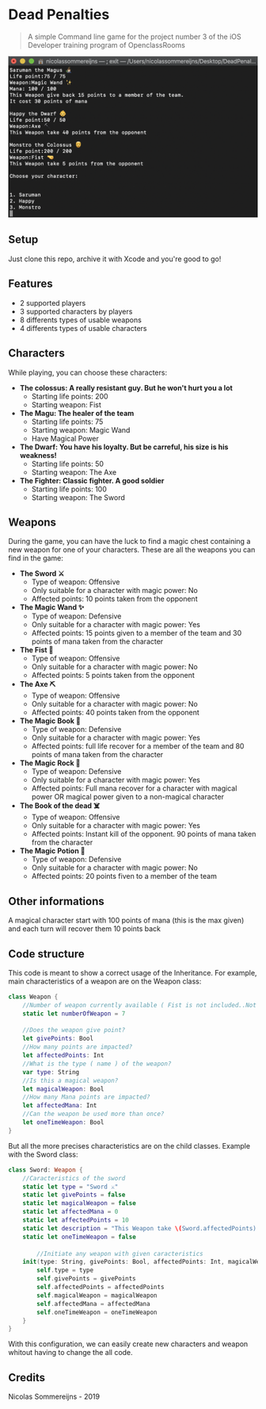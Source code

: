 # Dead Penalties
> A simple Command line game for the project number 3 of the iOS Developer training program of OpenclassRooms

<a href="https://github.com/Nicotrz"><img src="https://github.com/Nicotrz/DeadPenalties/blob/master/Capture%20d’écran%202019-11-20%20à%2020.19.51.png?raw=true" title="Dead Penalties" alt="Nicotrz"></a>
<!-- [![FVCproductions](https://github.com/Nicotrz/DeadPenalties/blob/master/Capture%20d’écran%202019-11-20%20à%2020.23.58.png?raw=true)](https://github.com/Nicotrz) -->

## Setup

Just clone this repo, archive it with Xcode and you're good to go!

## Features

- 2 supported players
- 3 supported characters by players
- 8 differents types of usable weapons
- 4 differents types of usable characters

## Characters

While playing, you can choose these characters:
- **The colossus: A really resistant guy. But he won't hurt you a lot**
    - Starting life points: 200
    - Starting weapon: Fist
- **The Magu: The healer of the team**
    - Starting life points: 75
    - Starting weapon: Magic Wand
    - Have Magical Power
- **The Dwarf: You have his loyalty. But be carreful, his size is his weakness!**
    - Starting life points: 50
    - Starting weapon: The Axe
- **The Fighter: Classic fighter. A good soldier**
    - Starting life points: 100
    - Starting weapon: The Sword
    
## Weapons

During the game, you can have the luck to find a magic chest containing a new weapon for one of your characters. These are all the weapons you can find in the game:

- **The Sword ⚔️**
    - Type of weapon: Offensive
    - Only suitable for a character with magic power: No
    - Affected points: 10 points taken from the opponent
- **The Magic Wand ✨**
    - Type of weapon: Defensive
    - Only suitable for a character with magic power: Yes
    - Affected points: 15 points given to a member of the team and 30 points of mana taken from the character
- **The Fist 🤜**
    - Type of weapon: Offensive
    - Only suitable for a character with magic power: No
    - Affected points: 5 points taken from the opponent
- **The Axe ⛏**
    - Type of weapon: Offensive
    - Only suitable for a character with magic power: No
    - Affected points: 40 points taken from the opponent
- **The Magic Book 📕**
    - Type of weapon: Defensive
    - Only suitable for a character with magic power: Yes
    - Affected points: full life recover for a member of the team and 80 points of mana taken from the character
- **The Magic Rock 💎**
    - Type of weapon: Defensive
    - Only suitable for a character with magic power: Yes
    - Affected points: Full mana recover for a character with magical power OR magical power given to a non-magical character
- **The Book of the dead  ☠️**
    - Type of weapon: Offensive
    - Only suitable for a character with magic power: Yes
    - Affected points: Instant kill of the opponent. 90 points of mana taken from the character
- **The Magic Potion 🧪**
    - Type of weapon: Defensive
    - Only suitable for a character with magic power: No
    - Affected points: 20 points fiven to a member of the team

## Other informations

A magical character start with 100 points of mana (this is the max given) and each turn will recover them 10 points back

## Code structure

This code is meant to show a correct usage of the Inheritance.
For example, main characteristics of a weapon are on the Weapon class:
```Swift
class Weapon {
    //Number of weapon currently available ( Fist is not included..Not really a weapon)
    static let numberOfWeapon = 7
    
    //Does the weapon give point?
    let givePoints: Bool
    //How many points are impacted?
    let affectedPoints: Int
    //What is the type ( name ) of the weapon?
    var type: String
    //Is this a magical weapon?
    let magicalWeapon: Bool
    //How many Mana points are impacted?
    let affectedMana: Int
    //Can the weapon be used more than once?
    let oneTimeWeapon: Bool
}
```
But all the more precises characteristics are on the child classes. Example with the Sword class:
```Swift
class Sword: Weapon {
    //Caracteristics of the sword
    static let type = "Sword ⚔️"
    static let givePoints = false
    static let magicalWeapon = false
    static let affectedMana = 0
    static let affectedPoints = 10
    static let description = "This Weapon take \(Sword.affectedPoints) points from the opponent"
    static let oneTimeWeapon = false
    
        //Initiate any weapon with given caracteristics
    init(type: String, givePoints: Bool, affectedPoints: Int, magicalWeapon: Bool, affectedMana: Int, oneTimeWeapon: Bool) {
        self.type = type
        self.givePoints = givePoints
        self.affectedPoints = affectedPoints
        self.magicalWeapon = magicalWeapon
        self.affectedMana = affectedMana
        self.oneTimeWeapon = oneTimeWeapon
    }
}
```
With this configuration, we can easily create new characters and weapon whitout having to change the all code.

## Credits
Nicolas Sommereijns - 2019
